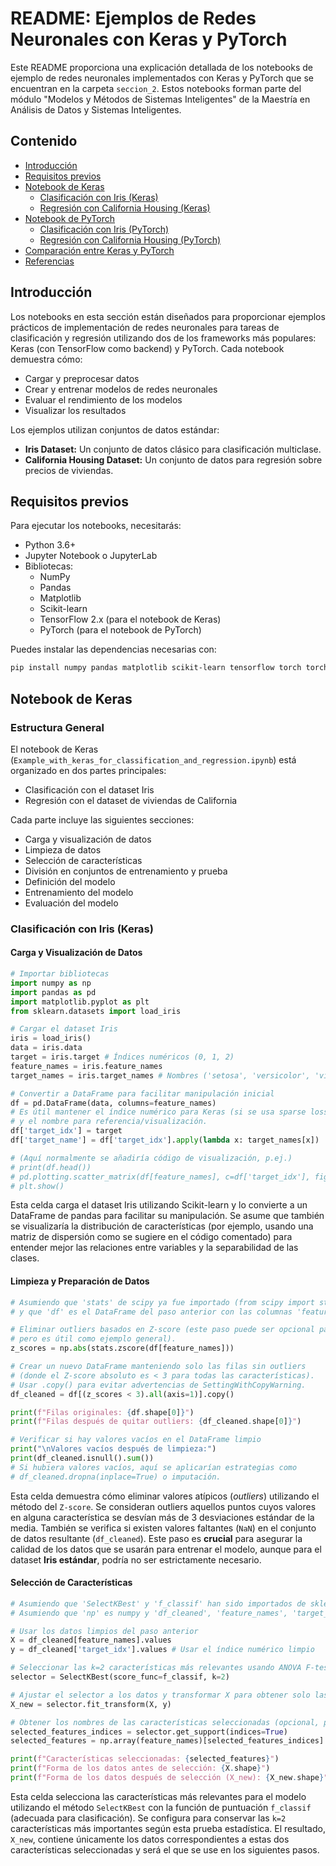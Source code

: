 # README: Ejemplos de Redes Neuronales con Keras y PyTorch

Este README proporciona una explicación detallada de los notebooks de ejemplo de redes neuronales implementados con Keras y PyTorch que se encuentran en la carpeta `seccion_2`. Estos notebooks forman parte del módulo "Modelos y Métodos de Sistemas Inteligentes" de la Maestría en Análisis de Datos y Sistemas Inteligentes.

## Contenido

* [Introducción](#introducción)
* [Requisitos previos](#requisitos-previos)
* [Notebook de Keras](#notebook-de-keras)
    * [Clasificación con Iris (Keras)](#clasificación-con-iris-keras)
    * [Regresión con California Housing (Keras)](#regresión-con-california-housing-keras)
* [Notebook de PyTorch](#notebook-de-pytorch)
    * [Clasificación con Iris (PyTorch)](#clasificación-con-iris-pytorch)
    * [Regresión con California Housing (PyTorch)](#regresión-con-california-housing-pytorch)
* [Comparación entre Keras y PyTorch](#comparación-entre-keras-y-pytorch)
* [Referencias](#referencias)

## Introducción

Los notebooks en esta sección están diseñados para proporcionar ejemplos prácticos de implementación de redes neuronales para tareas de clasificación y regresión utilizando dos de los frameworks más populares: Keras (con TensorFlow como backend) y PyTorch. Cada notebook demuestra cómo:

* Cargar y preprocesar datos
* Crear y entrenar modelos de redes neuronales
* Evaluar el rendimiento de los modelos
* Visualizar los resultados

Los ejemplos utilizan conjuntos de datos estándar:

* **Iris Dataset:** Un conjunto de datos clásico para clasificación multiclase.
* **California Housing Dataset:** Un conjunto de datos para regresión sobre precios de viviendas.

## Requisitos previos

Para ejecutar los notebooks, necesitarás:

* Python 3.6+
* Jupyter Notebook o JupyterLab
* Bibliotecas:
    * NumPy
    * Pandas
    * Matplotlib
    * Scikit-learn
    * TensorFlow 2.x (para el notebook de Keras)
    * PyTorch (para el notebook de PyTorch)

Puedes instalar las dependencias necesarias con:

```bash
pip install numpy pandas matplotlib scikit-learn tensorflow torch torchvision
```

## Notebook de Keras

### Estructura General

El notebook de Keras (`Example_with_keras_for_classification_and_regression.ipynb`) está organizado en dos partes principales:

* Clasificación con el dataset Iris
* Regresión con el dataset de viviendas de California

Cada parte incluye las siguientes secciones:

* Carga y visualización de datos
* Limpieza de datos
* Selección de características
* División en conjuntos de entrenamiento y prueba
* Definición del modelo
* Entrenamiento del modelo
* Evaluación del modelo

### Clasificación con Iris (Keras)

#### Carga y Visualización de Datos

```python
# Importar bibliotecas
import numpy as np
import pandas as pd
import matplotlib.pyplot as plt
from sklearn.datasets import load_iris

# Cargar el dataset Iris
iris = load_iris()
data = iris.data
target = iris.target # Índices numéricos (0, 1, 2)
feature_names = iris.feature_names
target_names = iris.target_names # Nombres ('setosa', 'versicolor', 'virginica')

# Convertir a DataFrame para facilitar manipulación inicial
df = pd.DataFrame(data, columns=feature_names)
# Es útil mantener el índice numérico para Keras (si se usa sparse loss)
# y el nombre para referencia/visualización.
df['target_idx'] = target
df['target_name'] = df['target_idx'].apply(lambda x: target_names[x])

# (Aquí normalmente se añadiría código de visualización, p.ej.)
# print(df.head())
# pd.plotting.scatter_matrix(df[feature_names], c=df['target_idx'], figsize=(10, 10))
# plt.show()
```

Esta celda carga el dataset Iris utilizando Scikit-learn y lo convierte a un DataFrame de pandas para facilitar su manipulación. Se asume que también se visualizaría la distribución de características (por ejemplo, usando una matriz de dispersión como se sugiere en el código comentado) para entender mejor las relaciones entre variables y la separabilidad de las clases.

#### Limpieza y Preparación de Datos

```python
# Asumiendo que 'stats' de scipy ya fue importado (from scipy import stats)
# y que 'df' es el DataFrame del paso anterior con las columnas 'feature_names'.

# Eliminar outliers basados en Z-score (este paso puede ser opcional para Iris,
# pero es útil como ejemplo general).
z_scores = np.abs(stats.zscore(df[feature_names]))

# Crear un nuevo DataFrame manteniendo solo las filas sin outliers
# (donde el Z-score absoluto es < 3 para todas las características).
# Usar .copy() para evitar advertencias de SettingWithCopyWarning.
df_cleaned = df[(z_scores < 3).all(axis=1)].copy()

print(f"Filas originales: {df.shape[0]}")
print(f"Filas después de quitar outliers: {df_cleaned.shape[0]}")

# Verificar si hay valores vacíos en el DataFrame limpio
print("\nValores vacíos después de limpieza:")
print(df_cleaned.isnull().sum())
# Si hubiera valores vacíos, aquí se aplicarían estrategias como
# df_cleaned.dropna(inplace=True) o imputación.
```

Esta celda demuestra cómo eliminar valores atípicos (_outliers_) utilizando el método del `Z-score`. Se consideran outliers aquellos puntos cuyos valores en alguna característica se desvían más de 3 desviaciones estándar de la media. También se verifica si existen valores faltantes (`NaN`) en el conjunto de datos resultante (`df_cleaned`). Este paso es **crucial** para asegurar la calidad de los datos que se usarán para entrenar el modelo, aunque para el dataset **Iris estándar**, podría no ser estrictamente necesario.

#### Selección de Características

```python
# Asumiendo que 'SelectKBest' y 'f_classif' han sido importados de sklearn.feature_selection
# Asumiendo que 'np' es numpy y 'df_cleaned', 'feature_names', 'target_idx' existen del paso anterior.

# Usar los datos limpios del paso anterior
X = df_cleaned[feature_names].values
y = df_cleaned['target_idx'].values # Usar el índice numérico limpio

# Seleccionar las k=2 características más relevantes usando ANOVA F-test (f_classif)
selector = SelectKBest(score_func=f_classif, k=2)

# Ajustar el selector a los datos y transformar X para obtener solo las características seleccionadas
X_new = selector.fit_transform(X, y)

# Obtener los nombres de las características seleccionadas (opcional, para información)
selected_features_indices = selector.get_support(indices=True)
selected_features = np.array(feature_names)[selected_features_indices]

print(f"Características seleccionadas: {selected_features}")
print(f"Forma de los datos antes de selección: {X.shape}")
print(f"Forma de los datos después de selección (X_new): {X_new.shape}")
```

Esta celda selecciona las características más relevantes para el modelo utilizando el método `SelectKBest` con la función de puntuación `f_classif` (adecuada para clasificación). Se configura para conservar las `k=2` características más importantes según esta prueba estadística. El resultado, `X_new`, contiene únicamente los datos correspondientes a estas dos características seleccionadas y será el que se use en los siguientes pasos.








